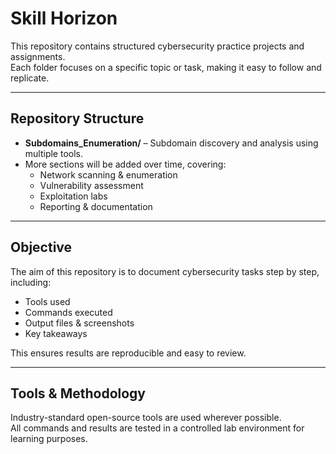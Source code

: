 # Skill Horizon 

This repository contains structured cybersecurity practice projects and assignments.  
Each folder focuses on a specific topic or task, making it easy to follow and replicate.  

---

##  Repository Structure

- **Subdomains_Enumeration/** – Subdomain discovery and analysis using multiple tools.  
- More sections will be added over time, covering:
  - Network scanning & enumeration  
  - Vulnerability assessment  
  - Exploitation labs  
  - Reporting & documentation  

---

##  Objective

The aim of this repository is to document cybersecurity tasks step by step,  
including:
- Tools used  
- Commands executed  
- Output files & screenshots  
- Key takeaways  

This ensures results are reproducible and easy to review.

---

##  Tools & Methodology

Industry-standard open-source tools are used wherever possible.  
All commands and results are tested in a controlled lab environment for learning purposes.
